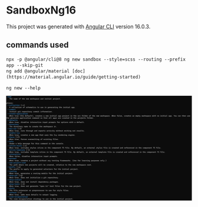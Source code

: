 # SandboxNg16

This project was generated with [Angular CLI](https://github.com/angular/angular-cli) version 16.0.3.

## commands used
```
npx -p @angular/cli@8 ng new sandbox --style=scss --routing --prefix app --skip-git
ng add @angular/material [doc](https://material.angular.io/guide/getting-started)
```

```
ng new --help
```
![alt text](./ANGULAR_CLI_NG_NEW.png "Logo Title Text 1")
